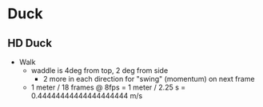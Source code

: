 # Duck

## HD Duck
- Walk
  - waddle is 4deg from top, 2 deg from side
    - 2 more in each direction for "swing" (momentum) on next frame
  - 1 meter / 18 frames @ 8fps = 1 meter / 2.25 s = 0.44444444444444444444 m/s
